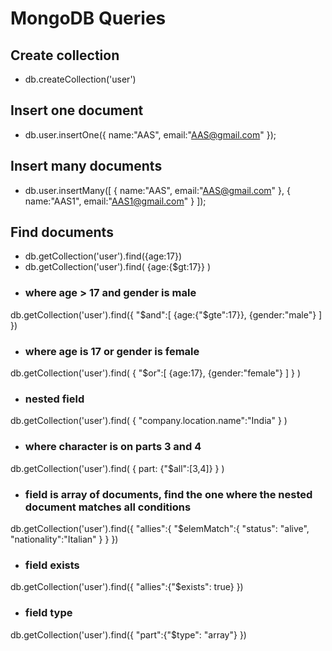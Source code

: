 # MongoDB Queries

## Create collection
- db.createCollection('user')	
## Insert one document
- db.user.insertOne({
        name:"AAS",
        email:"AAS@gmail.com"
    });
## Insert many documents
- db.user.insertMany([
    {
        name:"AAS",
        email:"AAS@gmail.com"
    },
    {
        name:"AAS1",
        email:"AAS1@gmail.com"
    }
]);

## Find documents
- db.getCollection('user').find({age:17})
- db.getCollection('user').find(
{age:{$gt:17}}
)
- ### where age > 17 and gender is male
db.getCollection('user').find({
	"$and":[ 
            {age:{"$gte":17}},
            {gender:"male"}
	 ]
})
- ### where age is 17 or gender is female 
db.getCollection('user').find(
{ 
	"$or":[
		 {age:17},
		  {gender:"female"} 
	 ] 
}
)
- ### nested field 
db.getCollection('user').find(
{ "company.location.name":"India" }
)

- ### where character is on parts 3 and 4
db.getCollection('user').find(
{ part: {"$all":[3,4]}  }
)

- ### field is array of documents, find the one where the nested document matches all conditions
db.getCollection('user').find({
    "allies":{
        "$elemMatch":{
            "status": "alive",
            "nationality":"Italian"
         }
     }
})

- ### field exists
db.getCollection('user').find({
    "allies":{"$exists": true}
})
- ### field type
db.getCollection('user').find({
    "part":{"$type": "array"}
})







    
